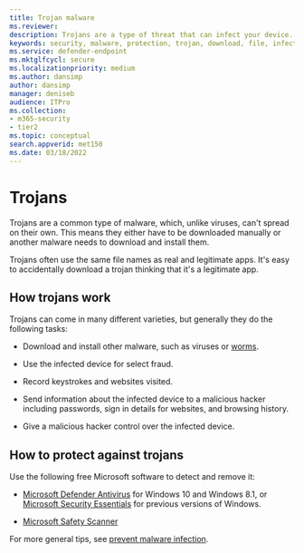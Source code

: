 ```yaml
---
title: Trojan malware
ms.reviewer: 
description: Trojans are a type of threat that can infect your device. This article describes how trojans work and how to remove them. 
keywords: security, malware, protection, trojan, download, file, infection, trojans, virus, protection, cleanup, removal, antimalware, antivirus, WDSI, MMPC, Microsoft Malware Protection Center, malware types
ms.service: defender-endpoint
ms.mktglfcycl: secure
ms.localizationpriority: medium
ms.author: dansimp
author: dansimp
manager: deniseb
audience: ITPro
ms.collection: 
- m365-security
- tier2
ms.topic: conceptual
search.appverid: met150
ms.date: 03/18/2022
---
```


# Trojans

Trojans are a common type of malware, which, unlike viruses, can't spread on their own. This means they either have to be downloaded manually or another malware needs to download and install them.

Trojans often use the same file names as real and legitimate apps. It's easy to accidentally download a trojan thinking that it's a legitimate app.

## How trojans work

Trojans can come in many different varieties, but generally they do the following tasks:

- Download and install other malware, such as viruses or [worms](worms-malware.md).

- Use the infected device for select fraud.

- Record keystrokes and websites visited.

- Send information about the infected device to a malicious hacker including passwords, sign in details for websites, and browsing history.

- Give a malicious hacker control over the infected device.

## How to protect against trojans

Use the following free Microsoft software to detect and remove it:

- [Microsoft Defender Antivirus](/defender-endpoint/microsoft-defender-antivirus-windows) for Windows 10 and Windows 8.1, or [Microsoft Security Essentials](https://www.microsoft.com/download/details.aspx?id=5201) for previous versions of Windows.

- [Microsoft Safety Scanner](../safety-scanner-download.md)

For more general tips, see [prevent malware infection](prevent-malware-infection.md).